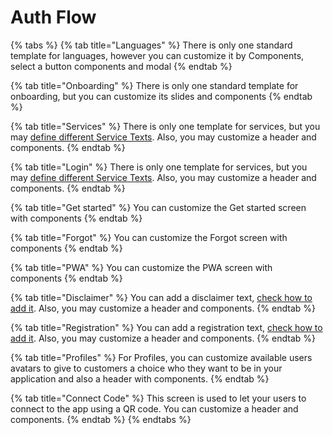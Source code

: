 # Auth Flow

{% tabs %}
{% tab title="Languages" %}
There is only one standard template for languages, however you can customize it by Components, select a button components and modal
{% endtab %}

{% tab title="Onboarding" %}
There is only one standard template for onboarding, but you can customize its slides and components
{% endtab %}

{% tab title="Services" %}
There is only one template for services, but you may [define different Service Texts](https://mwaretv.atlassian.net/wiki/spaces/TM/pages/47415355). Also, you may customize a header and components.
{% endtab %}

{% tab title="Login" %}
There is only one template for services, but you may [define different Service Texts](https://mwaretv.atlassian.net/wiki/spaces/TM/pages/47415355). Also, you may customize a header and components.
{% endtab %}

{% tab title="Get started" %}
You can customize the Get started screen with components
{% endtab %}

{% tab title="Forgot" %}
You can customize the Forgot screen with components
{% endtab %}

{% tab title="PWA" %}
You can customize the PWA screen with components
{% endtab %}

{% tab title="Disclaimer" %}
You can add a disclaimer text, [check how to add it](https://mwaretv.atlassian.net/wiki/spaces/TM/pages/47415355). Also, you may customize a header and components.
{% endtab %}

{% tab title="Registration" %}
You can add a registration text, [check how to add it](https://mwaretv.atlassian.net/wiki/spaces/TM/pages/47415355). Also, you may customize a header and components.
{% endtab %}

{% tab title="Profiles" %}
For Profiles, you can customize available users avatars to give to customers a choice who they want to be in your application and also a header with components.
{% endtab %}

{% tab title="Connect Code" %}
This screen is used to let your users to connect to the app using a QR code. You can customize a header and components.
{% endtab %}
{% endtabs %}
